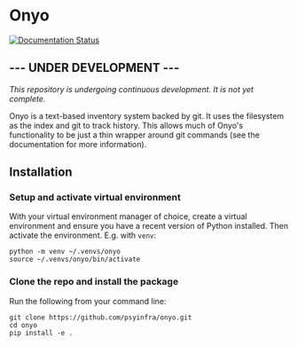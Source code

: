 # Onyo

[![Documentation Status](https://readthedocs.org/projects/onyo/badge/?version=latest)](https://onyo.readthedocs.io/en/latest/?badge=latest)

## --- UNDER DEVELOPMENT ---

*This repository is undergoing continuous development. It is not yet complete.*

Onyo is a text-based inventory system backed by git. It uses the filesystem as
the index and git to track history. This allows much of Onyo's functionality to
be just a thin wrapper around git commands (see the documentation for more
information).

## Installation

### Setup and activate virtual environment

With your virtual environment manager of choice, create a virtual environment
and ensure you have a recent version of Python installed. Then activate the
environment. E.g. with `venv`:

```
python -m venv ~/.venvs/onyo
source ~/.venvs/onyo/bin/activate
```

### Clone the repo and install the package

Run the following from your command line:
```
git clone https://github.com/psyinfra/onyo.git
cd onyo
pip install -e .
```

